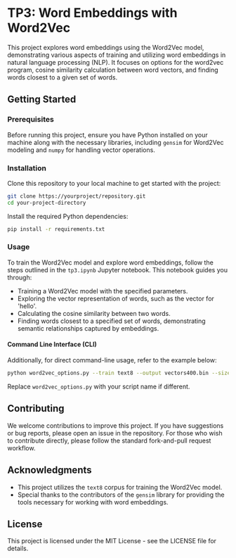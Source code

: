 
# TP3: Word Embeddings with Word2Vec

This project explores word embeddings using the Word2Vec model, demonstrating various aspects of training and utilizing word embeddings in natural language processing (NLP). It focuses on options for the word2vec program, cosine similarity calculation between word vectors, and finding words closest to a given set of words.

## Getting Started

### Prerequisites

Before running this project, ensure you have Python installed on your machine along with the necessary libraries, including `gensim` for Word2Vec modeling and `numpy` for handling vector operations.

### Installation

Clone this repository to your local machine to get started with the project:

```bash
git clone https://yourproject/repository.git
cd your-project-directory
```

Install the required Python dependencies:

```bash
pip install -r requirements.txt
```

### Usage

To train the Word2Vec model and explore word embeddings, follow the steps outlined in the `tp3.ipynb` Jupyter notebook. This notebook guides you through:

- Training a Word2Vec model with the specified parameters.
- Exploring the vector representation of words, such as the vector for 'hello'.
- Calculating the cosine similarity between two words.
- Finding words closest to a specified set of words, demonstrating semantic relationships captured by embeddings.

#### Command Line Interface (CLI)

Additionally, for direct command-line usage, refer to the example below:

```bash
python word2vec_options.py --train text8 --output vectors400.bin --size 400 --window 8
```

Replace `word2vec_options.py` with your script name if different.

## Contributing

We welcome contributions to improve this project. If you have suggestions or bug reports, please open an issue in the repository. For those who wish to contribute directly, please follow the standard fork-and-pull request workflow.

## Acknowledgments

- This project utilizes the `text8` corpus for training the Word2Vec model.
- Special thanks to the contributors of the `gensim` library for providing the tools necessary for working with word embeddings.

## License

This project is licensed under the MIT License - see the LICENSE file for details.
